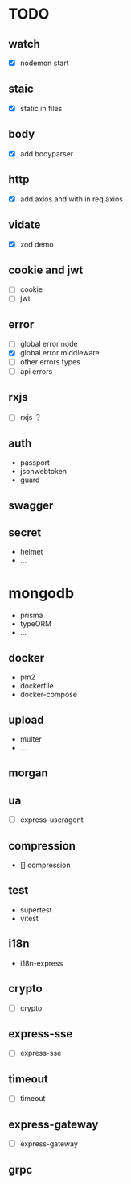 # TODO

## watch

- [x] nodemon start

## staic

- [x] static in files
## body

- [x] add bodyparser 

## http

- [x] add axios and with in req.axios

## vidate

- [x] zod demo

## cookie and jwt

- [ ] cookie
- [ ] jwt

## error


- [ ] global error node
- [x] global error middleware
- [ ] other errors types
- [ ] api errors

## rxjs

- [ ] rxjs ？

## auth

- passport
- jsonwebtoken
- guard

## swagger


## secret

- helmet
- ...

# mongodb

- prisma
- typeORM
- ...

## docker

- pm2
- dockerfile
- docker-compose

## upload

- multer
- ...


## morgan

## ua

- [ ] express-useragent

## compression

- [] compression

## test

- supertest
- vitest

## i18n

- i18n-express

## crypto

- [ ] crypto

## express-sse

- [ ] express-sse

## timeout

- [ ] timeout

## express-gateway

- [ ] express-gateway

## grpc
